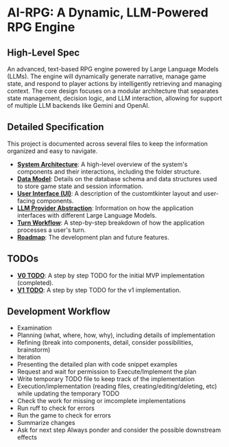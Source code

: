 # AI-RPG: A Dynamic, LLM-Powered RPG Engine

## High-Level Spec
An advanced, text-based RPG engine powered by Large Language Models (LLMs). The engine will dynamically generate narrative, manage game state, and respond to player actions by intelligently retrieving and managing context. The core design focuses on a modular architecture that separates state management, decision logic, and LLM interaction, allowing for support of multiple LLM backends like Gemini and OpenAI.

## Detailed Specification

This project is documented across several files to keep the information organized and easy to navigate.

- **[System Architecture](docs/architecture.md)**: A high-level overview of the system's components and their interactions, including the folder structure.
- **[Data Model](docs/data_model.md)**: Details on the database schema and data structures used to store game state and session information.
- **[User Interface (UI)](docs/ui.md)**: A description of the customtkinter layout and user-facing components.
- **[LLM Provider Abstraction](docs/llm_providers.md)**: Information on how the application interfaces with different Large Language Models.
- **[Turn Workflow](docs/turn_workflow.md)**: A step-by-step breakdown of how the application processes a user's turn.
- **[Roadmap](docs/roadmap.md)**: The development plan and future features.

## TODOs
- **[V0 TODO](v0_TODO.md)**: A step by step TODO for the initial MVP implementation (completed).
- **[V1 TODO](v1_TODO.md)**: A step by step TODO for the v1 implementation.

## Development Workflow
  - Examination
  - Planning (what, where, how, why), including details of implementation
  - Refining (break into components, detail, consider possibilities, brainstorm)
  - Iteration
  - Presenting the detailed plan with code snippet examples
  - Request and wait for permission to Execute/Implement the plan
  - Write temporary TODO file to keep track of the implementation
  - Execution/implementation (reading files, creating/editing/deleting, etc) while updating the temporary TODO
  - Check the work for missing or imcomplete implementations
  - Run ruff to check for errors
  - Run the game to check for errors
  - Summarize changes
  - Ask for next step
Always ponder and consider the possible downstream effects